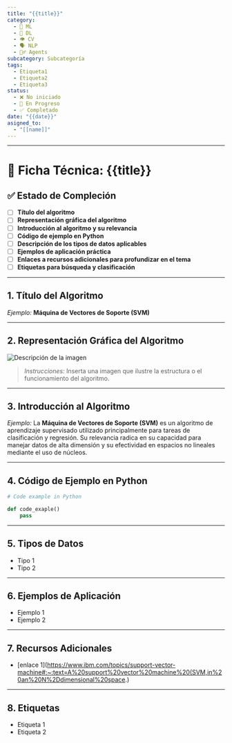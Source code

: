 ```yaml
---
title: "{{title}}"
category:
  - 🤖 ML
  - 🧠 DL
  - 👁️ CV
  - 🗣️ NLP
  - 🕵️‍♂️ Agents
subcategory: Subcategoría
tags:
  - Etiqueta1
  - Etiqueta2
  - Etiqueta3
status:
  - ❌ No iniciado
  - 🔵 En Progreso
  - ✅ Completado
date: "{{date}}"
asigned_to:
  - "[[name]]"
---
```

--- 
# 📝 Ficha Técnica: {{title}}

## ✅ Estado de Compleción
- [ ] **Título del algoritmo**
- [ ] **Representación gráfica del algoritmo**
- [ ] **Introducción al algoritmo y su relevancia**
- [ ] **Código de ejemplo en Python**
- [ ] **Descripción de los tipos de datos aplicables**
- [ ] **Ejemplos de aplicación práctica**
- [ ] **Enlaces a recursos adicionales para profundizar en el tema**
- [ ] **Etiquetas para búsqueda y clasificación**

---
## 1. Título del Algoritmo

*Ejemplo:* **Máquina de Vectores de Soporte (SVM)**

---
## 2. Representación Gráfica del Algoritmo

![Descripción de la imagen](URL_de_la_imagen)

> *Instrucciones:* Inserta una imagen que ilustre la estructura o el funcionamiento del algoritmo. 

---
## 3. Introducción al Algoritmo 

*Ejemplo:*
La **Máquina de Vectores de Soporte (SVM)** es un algoritmo de aprendizaje supervisado utilizado principalmente para tareas de clasificación y regresión. Su relevancia radica en su capacidad para manejar datos de alta dimensión y su efectividad en espacios no lineales mediante el uso de núcleos.

---
## 4. Código de Ejemplo en Python

```python
# Code example in Python

def code_exaple()
	pass
````

---
## 5.  Tipos de Datos

- Tipo 1
- Tipo 2
--- 
## 6. Ejemplos de Aplicación

- Ejemplo 1
- Ejemplo 2
---
## 7. Recursos Adicionales

- [enlace 1](https://www.ibm.com/topics/support-vector-machine#:~:text=A%20support%20vector%20machine%20(SVM,in%20an%20N%2Ddimensional%20space.)
---
## 8. Etiquetas

- Etiqueta 1
- Etiqueta 2